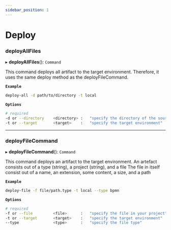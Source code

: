 ```yaml
---
sidebar_position: 1
---
```


# Deploy

### deployAllFiles

▸ **deployAllFiles**(): `Command`

This command deploys all artifact to the target environment.
Therefore, it uses the same deploy method as the deployFileCommand.

**`Example`**

``` bash
deploy-all -d path/to/directory -t local
```

**`Options`**

``` bash
# required
-d or --directory    <directory> :   "specify the directory of the source files"
-t or --target       <target>    :   "specify the target environment"
```

___

### deployFileCommand

▸ **deployFileCommand**(): `Command`

This command deploys an artifact to the target environment.
An artefact consists out of a type (string), a project (string), and a file
The file in itself consist out of a name, an extension, some content, a size, and a path

**`Example`**

``` bash
deploy-file -f file/path.type -t local --type bpmn
```

**`Options`**

``` bash
# required
-f or --file         <file>      :   "specify the file in your project"
-t or --target       <target>    :   "specify the target environment"
--type               <type>      :   "specify the file type"
```

